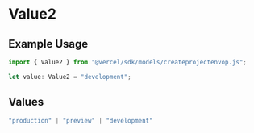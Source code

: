 # Value2

## Example Usage

```typescript
import { Value2 } from "@vercel/sdk/models/createprojectenvop.js";

let value: Value2 = "development";
```

## Values

```typescript
"production" | "preview" | "development"
```